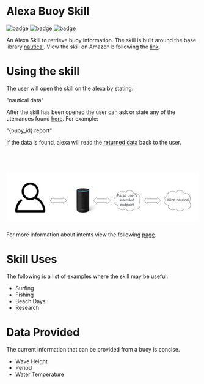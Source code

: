 # Alexa Buoy Skill

![badge](https://img.shields.io/endpoint?url=https://gist.githubusercontent.com/barbacbd/13b743bab03c7a43a72994b1512a112e/raw/AvailableBuoys.json) ![badge](https://img.shields.io/endpoint?url=https://gist.githubusercontent.com/barbacbd/09fbedcdba4bab564596abfdd22d35e2/raw/AvailableCities.json)
![badge](https://img.shields.io/endpoint?url=https://gist.githubusercontent.com/barbacbd/7e85f87f1f599809fd45d9ef75e9ef42/raw/DynamicBuoyBadgeData.json) 

An Alexa Skill to retrieve buoy information. The skill is built around the base library [nautical](https://github.com/barbacbd/nautical). View the skill on Amazon b following the [link](https://www.amazon.com/dp/B0C862192K/).

# Using the skill

The user will open the skill on the alexa by stating:

"nautical data"
<br>

After the skill has been opened the user can ask or state any of the uterrances found [here](./Intents.md). For example:

"{buoy_id} report" 
<br>

If the data is found, alexa will read the [returned data](#data-provided) back to the user.

<br>
<h1 align="center">
  <a>
    <img src="https://github.com/barbacbd/alexa-buoys/blob/53009b2a9cd8e0f6b0b635ed465452e6d90aadad/.images/model.jpeg" width="512" height="128" >
  </a>
</h1>

For more information about intents view the following [page](./Intents.md).

# Skill Uses

The following is a list of examples where the skill may be useful:

- Surfing
- Fishing
- Beach Days
- Research

# Data Provided

The current information that can be provided from a buoy is concise.

- Wave Height
- Period
- Water Temperature